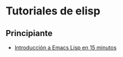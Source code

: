 Tutoriales de elisp
===================

Principiante
------------

* [Introducción a Emacs Lisp en 15 minutos](http://learnxinyminutes.com/docs/es-es/elisp-es/)
